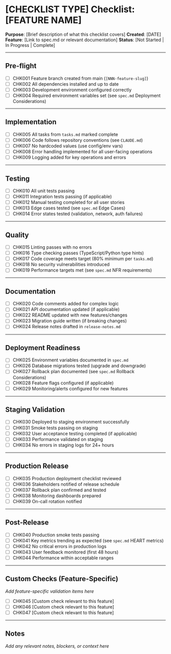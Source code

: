 # [CHECKLIST TYPE] Checklist: [FEATURE NAME]

**Purpose**: [Brief description of what this checklist covers]
**Created**: [DATE]
**Feature**: [Link to spec.md or relevant documentation]
**Status**: [Not Started | In Progress | Complete]

---

## Pre-flight

- [ ] CHK001 Feature branch created from main (`[NNN-feature-slug]`)
- [ ] CHK002 All dependencies installed and up to date
- [ ] CHK003 Development environment configured correctly
- [ ] CHK004 Required environment variables set (see `spec.md` Deployment Considerations)

---

## Implementation

- [ ] CHK005 All tasks from `tasks.md` marked complete
- [ ] CHK006 Code follows repository conventions (see `CLAUDE.md`)
- [ ] CHK007 No hardcoded values (use config/env vars)
- [ ] CHK008 Error handling implemented for all user-facing operations
- [ ] CHK009 Logging added for key operations and errors

---

## Testing

- [ ] CHK010 All unit tests passing
- [ ] CHK011 Integration tests passing (if applicable)
- [ ] CHK012 Manual testing completed for all user stories
- [ ] CHK013 Edge cases tested (see `spec.md` Edge Cases)
- [ ] CHK014 Error states tested (validation, network, auth failures)

---

## Quality

- [ ] CHK015 Linting passes with no errors
- [ ] CHK016 Type checking passes (TypeScript/Python type hints)
- [ ] CHK017 Code coverage meets target (80% minimum per `tasks.md`)
- [ ] CHK018 No security vulnerabilities introduced
- [ ] CHK019 Performance targets met (see `spec.md` NFR requirements)

---

## Documentation

- [ ] CHK020 Code comments added for complex logic
- [ ] CHK021 API documentation updated (if applicable)
- [ ] CHK022 README updated with new features/changes
- [ ] CHK023 Migration guide written (if breaking changes)
- [ ] CHK024 Release notes drafted in `release-notes.md`

---

## Deployment Readiness

- [ ] CHK025 Environment variables documented in `spec.md`
- [ ] CHK026 Database migrations tested (upgrade and downgrade)
- [ ] CHK027 Rollback plan documented (see `spec.md` Rollback Considerations)
- [ ] CHK028 Feature flags configured (if applicable)
- [ ] CHK029 Monitoring/alerts configured for new features

---

## Staging Validation

- [ ] CHK030 Deployed to staging environment successfully
- [ ] CHK031 Smoke tests passing on staging
- [ ] CHK032 User acceptance testing completed (if applicable)
- [ ] CHK033 Performance validated on staging
- [ ] CHK034 No errors in staging logs for 24+ hours

---

## Production Release

- [ ] CHK035 Production deployment checklist reviewed
- [ ] CHK036 Stakeholders notified of release schedule
- [ ] CHK037 Rollback plan confirmed and tested
- [ ] CHK038 Monitoring dashboards prepared
- [ ] CHK039 On-call rotation notified

---

## Post-Release

- [ ] CHK040 Production smoke tests passing
- [ ] CHK041 Key metrics trending as expected (see `spec.md` HEART metrics)
- [ ] CHK042 No critical errors in production logs
- [ ] CHK043 User feedback monitored (first 48 hours)
- [ ] CHK044 Performance within acceptable ranges

---

## Custom Checks (Feature-Specific)

*Add feature-specific validation items here*

- [ ] CHK045 [Custom check relevant to this feature]
- [ ] CHK046 [Custom check relevant to this feature]
- [ ] CHK047 [Custom check relevant to this feature]

---

## Notes

*Add any relevant notes, blockers, or context here*

